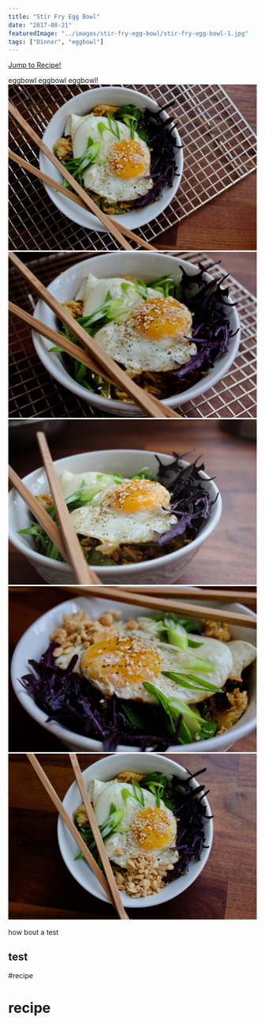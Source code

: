 ```yaml
---
title: "Stir Fry Egg Bowl"
date: "2017-08-21"
featuredImage: "../images/stir-fry-egg-bowl/stir-fry-egg-bowl-1.jpg"
tags: ["Dinner", "eggbowl"]
---
```

[Jump to Recipe!](#recipe)


eggbowl eggbowl eggbowl!
![eggbowl](../images/stir-fry-egg-bowl/stir-fry-egg-bowl-1.jpg)
![eggbowl](../images/stir-fry-egg-bowl/stir-fry-egg-bowl-2.jpg)
![eggbowl](../images/stir-fry-egg-bowl/stir-fry-egg-bowl-3.jpg)
![eggbowl](../images/stir-fry-egg-bowl/stir-fry-egg-bowl-4.jpg)
![eggbowl](../images/stir-fry-egg-bowl/stir-fry-egg-bowl-5.jpg)



how bout a test


## test

#recipe
# recipe

